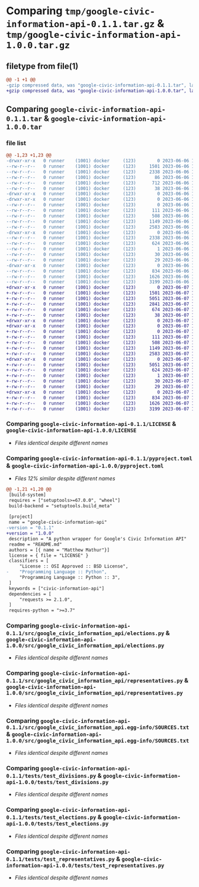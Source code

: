 # Comparing `tmp/google-civic-information-api-0.1.1.tar.gz` & `tmp/google-civic-information-api-1.0.0.tar.gz`

## filetype from file(1)

```diff
@@ -1 +1 @@
-gzip compressed data, was "google-civic-information-api-0.1.1.tar", last modified: Tue Jun  6 15:39:05 2023, max compression
+gzip compressed data, was "google-civic-information-api-1.0.0.tar", last modified: Wed Jun  7 12:54:00 2023, max compression
```

## Comparing `google-civic-information-api-0.1.1.tar` & `google-civic-information-api-1.0.0.tar`

### file list

```diff
@@ -1,23 +1,23 @@
-drwxr-xr-x   0 runner    (1001) docker     (123)        0 2023-06-06 15:39:05.554370 google-civic-information-api-0.1.1/
--rw-r--r--   0 runner    (1001) docker     (123)     1501 2023-06-06 15:38:56.000000 google-civic-information-api-0.1.1/LICENSE
--rw-r--r--   0 runner    (1001) docker     (123)     2338 2023-06-06 15:39:05.554370 google-civic-information-api-0.1.1/PKG-INFO
--rw-r--r--   0 runner    (1001) docker     (123)       86 2023-06-06 15:38:56.000000 google-civic-information-api-0.1.1/README.md
--rw-r--r--   0 runner    (1001) docker     (123)      712 2023-06-06 15:38:56.000000 google-civic-information-api-0.1.1/pyproject.toml
--rw-r--r--   0 runner    (1001) docker     (123)       38 2023-06-06 15:39:05.554370 google-civic-information-api-0.1.1/setup.cfg
-drwxr-xr-x   0 runner    (1001) docker     (123)        0 2023-06-06 15:39:05.550370 google-civic-information-api-0.1.1/src/
-drwxr-xr-x   0 runner    (1001) docker     (123)        0 2023-06-06 15:39:05.554370 google-civic-information-api-0.1.1/src/google_civic_information_api/
--rw-r--r--   0 runner    (1001) docker     (123)        0 2023-06-06 15:38:56.000000 google-civic-information-api-0.1.1/src/google_civic_information_api/__init__.py
--rw-r--r--   0 runner    (1001) docker     (123)      111 2023-06-06 15:38:56.000000 google-civic-information-api-0.1.1/src/google_civic_information_api/constants.py
--rw-r--r--   0 runner    (1001) docker     (123)      508 2023-06-06 15:38:56.000000 google-civic-information-api-0.1.1/src/google_civic_information_api/divisions.py
--rw-r--r--   0 runner    (1001) docker     (123)     1149 2023-06-06 15:38:56.000000 google-civic-information-api-0.1.1/src/google_civic_information_api/elections.py
--rw-r--r--   0 runner    (1001) docker     (123)     2583 2023-06-06 15:38:56.000000 google-civic-information-api-0.1.1/src/google_civic_information_api/representatives.py
-drwxr-xr-x   0 runner    (1001) docker     (123)        0 2023-06-06 15:39:05.554370 google-civic-information-api-0.1.1/src/google_civic_information_api.egg-info/
--rw-r--r--   0 runner    (1001) docker     (123)     2338 2023-06-06 15:39:05.000000 google-civic-information-api-0.1.1/src/google_civic_information_api.egg-info/PKG-INFO
--rw-r--r--   0 runner    (1001) docker     (123)      624 2023-06-06 15:39:05.000000 google-civic-information-api-0.1.1/src/google_civic_information_api.egg-info/SOURCES.txt
--rw-r--r--   0 runner    (1001) docker     (123)        1 2023-06-06 15:39:05.000000 google-civic-information-api-0.1.1/src/google_civic_information_api.egg-info/dependency_links.txt
--rw-r--r--   0 runner    (1001) docker     (123)       30 2023-06-06 15:39:05.000000 google-civic-information-api-0.1.1/src/google_civic_information_api.egg-info/requires.txt
--rw-r--r--   0 runner    (1001) docker     (123)       29 2023-06-06 15:39:05.000000 google-civic-information-api-0.1.1/src/google_civic_information_api.egg-info/top_level.txt
-drwxr-xr-x   0 runner    (1001) docker     (123)        0 2023-06-06 15:39:05.554370 google-civic-information-api-0.1.1/tests/
--rw-r--r--   0 runner    (1001) docker     (123)      834 2023-06-06 15:38:56.000000 google-civic-information-api-0.1.1/tests/test_divisions.py
--rw-r--r--   0 runner    (1001) docker     (123)     1626 2023-06-06 15:38:56.000000 google-civic-information-api-0.1.1/tests/test_elections.py
--rw-r--r--   0 runner    (1001) docker     (123)     3199 2023-06-06 15:38:56.000000 google-civic-information-api-0.1.1/tests/test_representatives.py
+drwxr-xr-x   0 runner    (1001) docker     (123)        0 2023-06-07 12:54:00.344624 google-civic-information-api-1.0.0/
+-rw-r--r--   0 runner    (1001) docker     (123)     1501 2023-06-07 12:53:49.000000 google-civic-information-api-1.0.0/LICENSE
+-rw-r--r--   0 runner    (1001) docker     (123)     5051 2023-06-07 12:54:00.344624 google-civic-information-api-1.0.0/PKG-INFO
+-rw-r--r--   0 runner    (1001) docker     (123)     2841 2023-06-07 12:53:49.000000 google-civic-information-api-1.0.0/README.md
+-rw-r--r--   0 runner    (1001) docker     (123)      674 2023-06-07 12:53:49.000000 google-civic-information-api-1.0.0/pyproject.toml
+-rw-r--r--   0 runner    (1001) docker     (123)       38 2023-06-07 12:54:00.344624 google-civic-information-api-1.0.0/setup.cfg
+drwxr-xr-x   0 runner    (1001) docker     (123)        0 2023-06-07 12:54:00.340624 google-civic-information-api-1.0.0/src/
+drwxr-xr-x   0 runner    (1001) docker     (123)        0 2023-06-07 12:54:00.340624 google-civic-information-api-1.0.0/src/google_civic_information_api/
+-rw-r--r--   0 runner    (1001) docker     (123)        0 2023-06-07 12:53:49.000000 google-civic-information-api-1.0.0/src/google_civic_information_api/__init__.py
+-rw-r--r--   0 runner    (1001) docker     (123)      111 2023-06-07 12:53:49.000000 google-civic-information-api-1.0.0/src/google_civic_information_api/constants.py
+-rw-r--r--   0 runner    (1001) docker     (123)      508 2023-06-07 12:53:49.000000 google-civic-information-api-1.0.0/src/google_civic_information_api/divisions.py
+-rw-r--r--   0 runner    (1001) docker     (123)     1149 2023-06-07 12:53:49.000000 google-civic-information-api-1.0.0/src/google_civic_information_api/elections.py
+-rw-r--r--   0 runner    (1001) docker     (123)     2583 2023-06-07 12:53:49.000000 google-civic-information-api-1.0.0/src/google_civic_information_api/representatives.py
+drwxr-xr-x   0 runner    (1001) docker     (123)        0 2023-06-07 12:54:00.344624 google-civic-information-api-1.0.0/src/google_civic_information_api.egg-info/
+-rw-r--r--   0 runner    (1001) docker     (123)     5051 2023-06-07 12:54:00.000000 google-civic-information-api-1.0.0/src/google_civic_information_api.egg-info/PKG-INFO
+-rw-r--r--   0 runner    (1001) docker     (123)      624 2023-06-07 12:54:00.000000 google-civic-information-api-1.0.0/src/google_civic_information_api.egg-info/SOURCES.txt
+-rw-r--r--   0 runner    (1001) docker     (123)        1 2023-06-07 12:54:00.000000 google-civic-information-api-1.0.0/src/google_civic_information_api.egg-info/dependency_links.txt
+-rw-r--r--   0 runner    (1001) docker     (123)       30 2023-06-07 12:54:00.000000 google-civic-information-api-1.0.0/src/google_civic_information_api.egg-info/requires.txt
+-rw-r--r--   0 runner    (1001) docker     (123)       29 2023-06-07 12:54:00.000000 google-civic-information-api-1.0.0/src/google_civic_information_api.egg-info/top_level.txt
+drwxr-xr-x   0 runner    (1001) docker     (123)        0 2023-06-07 12:54:00.344624 google-civic-information-api-1.0.0/tests/
+-rw-r--r--   0 runner    (1001) docker     (123)      834 2023-06-07 12:53:49.000000 google-civic-information-api-1.0.0/tests/test_divisions.py
+-rw-r--r--   0 runner    (1001) docker     (123)     1626 2023-06-07 12:53:49.000000 google-civic-information-api-1.0.0/tests/test_elections.py
+-rw-r--r--   0 runner    (1001) docker     (123)     3199 2023-06-07 12:53:49.000000 google-civic-information-api-1.0.0/tests/test_representatives.py
```

### Comparing `google-civic-information-api-0.1.1/LICENSE` & `google-civic-information-api-1.0.0/LICENSE`

 * *Files identical despite different names*

### Comparing `google-civic-information-api-0.1.1/pyproject.toml` & `google-civic-information-api-1.0.0/pyproject.toml`

 * *Files 12% similar despite different names*

```diff
@@ -1,21 +1,20 @@
 [build-system]
 requires = ["setuptools>=67.0.0", "wheel"]
 build-backend = "setuptools.build_meta"
 
 [project]
 name = "google-civic-information-api"
-version = "0.1.1"
+version = "1.0.0"
 description = "A python wrapper for Google's Civic Information API"
 readme = "README.md"
 authors = [{ name = "Matthew Mathur"}]
 license = { file = "LICENSE" }
 classifiers = [
     "License :: OSI Approved :: BSD License",
-    "Programming Language :: Python",
     "Programming Language :: Python :: 3",
 ]
 keywords = ["civic-information-api"]
 dependencies = [
     "requests >= 2.1.0",
 ]
 requires-python = ">=3.7"
```

### Comparing `google-civic-information-api-0.1.1/src/google_civic_information_api/elections.py` & `google-civic-information-api-1.0.0/src/google_civic_information_api/elections.py`

 * *Files identical despite different names*

### Comparing `google-civic-information-api-0.1.1/src/google_civic_information_api/representatives.py` & `google-civic-information-api-1.0.0/src/google_civic_information_api/representatives.py`

 * *Files identical despite different names*

### Comparing `google-civic-information-api-0.1.1/src/google_civic_information_api.egg-info/SOURCES.txt` & `google-civic-information-api-1.0.0/src/google_civic_information_api.egg-info/SOURCES.txt`

 * *Files identical despite different names*

### Comparing `google-civic-information-api-0.1.1/tests/test_divisions.py` & `google-civic-information-api-1.0.0/tests/test_divisions.py`

 * *Files identical despite different names*

### Comparing `google-civic-information-api-0.1.1/tests/test_elections.py` & `google-civic-information-api-1.0.0/tests/test_elections.py`

 * *Files identical despite different names*

### Comparing `google-civic-information-api-0.1.1/tests/test_representatives.py` & `google-civic-information-api-1.0.0/tests/test_representatives.py`

 * *Files identical despite different names*

